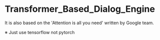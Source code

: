 # Transformer_Based_Dialog_Engine

It is also based on the 'Attention is all you need' written by Google team.

※ Just use tensorflow not pytorch
